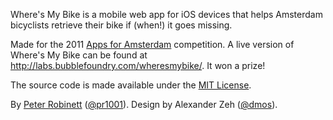 Where's My Bike is a mobile web app for iOS devices that helps Amsterdam bicyclists retrieve their bike if (when!) it goes missing.

Made for the 2011 [Apps for Amsterdam](http://www.appsforamsterdam.nl/) competition. A live version of Where's My Bike can be found at http://labs.bubblefoundry.com/wheresmybike/. It won a prize!

The source code is made available under the [MIT License](http://en.wikipedia.org/wiki/MIT_License#License_terms).

By [Peter Robinett](http://www.bubblefoundry.com) ([@pr1001](http://twitter.com/pr1001)).
Design by Alexander Zeh ([@dmos](http://twitter.com/dmos)).
